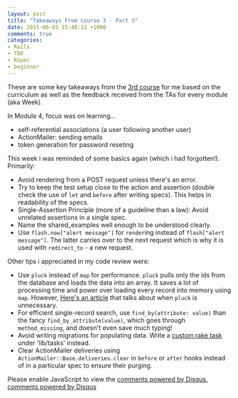 ```yaml
---
layout: post
title: "Takeaways From Course 3 - Part 3"
date: 2015-06-03 15:48:12 +1000
comments: true
categories:
- Rails
- TDD
- RSpec
- beginner
---
```

These are some key takeaways from the [3rd course](http://www.gotealeaf.com/curriculum#!production-apps) for me based on the curriculum as well as the feedback received from the TAs for every module (aka Week).

<div class="no_extra_new_line">In Module 4, focus was on learning...</div>
<ul>
<li>self-referential associations (a user following another user)</li>
<li>ActionMailer: sending emails</li>
<li>token generation for password reseting</li>
</ul>

<!--more-->

<div class="no_extra_new_line">This week i was reminded of some basics again (which i had forgotten!). Primarily:</div>
<ul>
<li>Avoid rendering from a POST request unless there's an error.</li>
<li>Try to keep the test setup close to the action and assertion (double check the use of <code>let</code> and <code>before</code> after writing specs). This helps in readability of the specs.</li>
<li>Single-Assertion Principle (more of a guideline than a law): Avoid unrelated assertions in a single spec.</li>
<li>Name the shared_examples well enough to be understood clearly.
<li>Use <code>flash.now["alert message"]</code> for <code>render</code>ing instead of <code>flash["alert message"]</code>. The latter carries over to the next request which is why it is used with <code>redirect_to</code> - a new request.
</ul>

<div class="no_extra_new_line">Other tips i appreciated in my code review were:</div>
<ul>
<li>Use <code>pluck</code> instead of <code>map</code> for performance. <code>pluck</code> pulls only the ids from the database and loads the data into an array. It saves a lot of processing time and power over loading every record into memory using <code>map</code>. However, <a href="http://6ftdan.com/allyourdev/2015/05/13/rails-dont-pluck-unnecessarily">Here's an article</a> that talks about when <code>pluck</code> is unnecessary.</li>
<li>For efficient single-record search, use <code>find_by(attribute: value)</code> than the fancy <code>find_by_attribute(value)</code>, which goes through <code>method_missing</code>, and doesn't even save much typing!</li>
<li>Avoid writing migrations for populating data. Write a <a href="http://guides.rubyonrails.org/command_line.html#custom-rakek">custom rake task</a> under 'lib/tasks' instead.</li>
<li>Clear ActionMailer deliveries using <code>ActionMailer::Base.deliveries.clear</code> in <code>before</code> or <code>after</code> hooks instead of in a particular spec to ensure their purging.
</ul>


<div id="disqus_thread"></div>
<script type="text/javascript">
    /* * * CONFIGURATION VARIABLES: EDIT BEFORE PASTING INTO YOUR WEBPAGE * * */
    var disqus_shortname = 'ppjgithubio'; // required: replace example with your forum shortname

    /* * * DON'T EDIT BELOW THIS LINE * * */
    (function() {
        var dsq = document.createElement('script'); dsq.type = 'text/javascript'; dsq.async = true;
        dsq.src = '//' + disqus_shortname + '.disqus.com/embed.js';
        (document.getElementsByTagName('head')[0] || document.getElementsByTagName('body')[0]).appendChild(dsq);
    })();
</script>
<noscript>Please enable JavaScript to view the <a href="http://disqus.com/?ref_noscript">comments powered by Disqus.</a></noscript>
<a href="http://disqus.com" class="dsq-brlink">comments powered by <span class="logo-disqus">Disqus</span></a>
